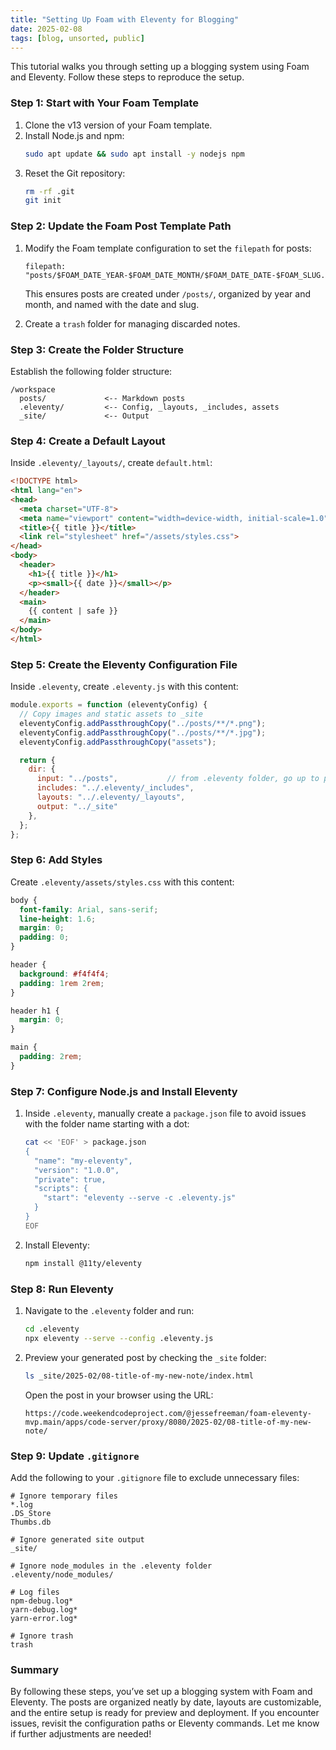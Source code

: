 ```yaml
---
title: "Setting Up Foam with Eleventy for Blogging"
date: 2025-02-08
tags: [blog, unsorted, public]
---
```


This tutorial walks you through setting up a blogging system using Foam and Eleventy. Follow these steps to reproduce the setup.

### Step 1: Start with Your Foam Template
1. Clone the v13 version of your Foam template.
2. Install Node.js and npm:
   ```bash
   sudo apt update && sudo apt install -y nodejs npm
   ```
3. Reset the Git repository:
   ```bash
   rm -rf .git
   git init
   ```

### Step 2: Update the Foam Post Template Path
1. Modify the Foam template configuration to set the `filepath` for posts:
   ```plaintext
   filepath: "posts/$FOAM_DATE_YEAR-$FOAM_DATE_MONTH/$FOAM_DATE_DATE-$FOAM_SLUG.md"
   ```
   This ensures posts are created under `/posts/`, organized by year and month, and named with the date and slug.

2. Create a `trash` folder for managing discarded notes.

### Step 3: Create the Folder Structure
Establish the following folder structure:

```
/workspace
  posts/             <-- Markdown posts
  .eleventy/         <-- Config, _layouts, _includes, assets
  _site/             <-- Output
```

### Step 4: Create a Default Layout
Inside `.eleventy/_layouts/`, create `default.html`:

```html
<!DOCTYPE html>
<html lang="en">
<head>
  <meta charset="UTF-8">
  <meta name="viewport" content="width=device-width, initial-scale=1.0">
  <title>{{ title }}</title>
  <link rel="stylesheet" href="/assets/styles.css">
</head>
<body>
  <header>
    <h1>{{ title }}</h1>
    <p><small>{{ date }}</small></p>
  </header>
  <main>
    {{ content | safe }}
  </main>
</body>
</html>
```

### Step 5: Create the Eleventy Configuration File
Inside `.eleventy`, create `.eleventy.js` with this content:

```javascript
module.exports = function (eleventyConfig) {
  // Copy images and static assets to _site
  eleventyConfig.addPassthroughCopy("../posts/**/*.png");
  eleventyConfig.addPassthroughCopy("../posts/**/*.jpg");
  eleventyConfig.addPassthroughCopy("assets");

  return {
    dir: {
      input: "../posts",           // from .eleventy folder, go up to posts
      includes: "../.eleventy/_includes",
      layouts: "../.eleventy/_layouts",
      output: "../_site"
    },
  };
};
```

### Step 6: Add Styles
Create `.eleventy/assets/styles.css` with this content:

```css
body {
  font-family: Arial, sans-serif;
  line-height: 1.6;
  margin: 0;
  padding: 0;
}

header {
  background: #f4f4f4;
  padding: 1rem 2rem;
}

header h1 {
  margin: 0;
}

main {
  padding: 2rem;
}
```

### Step 7: Configure Node.js and Install Eleventy
1. Inside `.eleventy`, manually create a `package.json` file to avoid issues with the folder name starting with a dot:

   ```bash
   cat << 'EOF' > package.json
   {
     "name": "my-eleventy",
     "version": "1.0.0",
     "private": true,
     "scripts": {
       "start": "eleventy --serve -c .eleventy.js"
     }
   }
   EOF
   ```

2. Install Eleventy:
   ```bash
   npm install @11ty/eleventy
   ```

### Step 8: Run Eleventy
1. Navigate to the `.eleventy` folder and run:
   ```bash
   cd .eleventy
   npx eleventy --serve --config .eleventy.js
   ```

2. Preview your generated post by checking the `_site` folder:
   ```bash
   ls _site/2025-02/08-title-of-my-new-note/index.html
   ```
   Open the post in your browser using the URL:
   ```
   https://code.weekendcodeproject.com/@jessefreeman/foam-eleventy-mvp.main/apps/code-server/proxy/8080/2025-02/08-title-of-my-new-note/
   ```

### Step 9: Update `.gitignore`
Add the following to your `.gitignore` file to exclude unnecessary files:

```plaintext
# Ignore temporary files
*.log
.DS_Store
Thumbs.db

# Ignore generated site output
_site/

# Ignore node_modules in the .eleventy folder
.eleventy/node_modules/

# Log files
npm-debug.log*
yarn-debug.log*
yarn-error.log*

# Ignore trash
trash
```

### Summary
By following these steps, you’ve set up a blogging system with Foam and Eleventy. The posts are organized neatly by date, layouts are customizable, and the entire setup is ready for preview and deployment. If you encounter issues, revisit the configuration paths or Eleventy commands. Let me know if further adjustments are needed!


